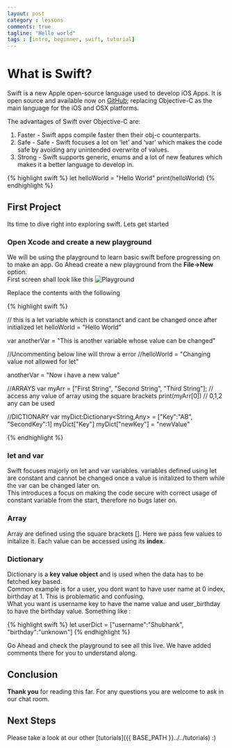 ```yaml
---
layout: post
category : lessons
comments: true
tagline: "Hello world"
tags : [intro, beginner, swift, tutorial]
---
```



# What is Swift?

Swift is a new Apple open-source language used to develop iOS Apps.
It is open source and available now on [GitHub](https://github.com/apple/swift); replacing Objective-C as the main language for the iOS and OSX platforms.

The advantages of Swift over Objective-C are:

 1. Faster - Swift apps compile faster then their obj-c counterparts.  
 2. Safe   - Safe - Swift focuses a lot on ‘let’ and ‘var’ which makes the code safe by avoiding any unintended overwrite of values.
 3. Strong - Swift supports generic, enums and a lot of new features which makes it a better language to develop in.


{% highlight swift %}
let helloWorld = "Hello World"
print(helloWorld)
{% endhighlight %}

## First Project
Its time to dive right into exploring swift. Lets get started

### Open Xcode and create a new playground
We will be using the playground to learn basic swift before progressing on to make an app.
Go Ahead create a new playground from the **File->New** option.  
First screen shall look like this
![Playground](http://i.imgur.com/QOSeJQV.jpg)

Replace the contents with the following

{% highlight swift %}

// this is a let variable which is constanct and cant be changed once after initialized
let helloWorld = "Hello World"

var anotherVar = "This is another variable whose value can be changed"

//Uncommenting below line will throw a error
//helloWorld = "Changing value not allowed for let"

anotherVar = "Now i have a new value"

//ARRAYS
var myArr = ["First String", "Second String", "Third String"];
// access any value of array using the square brackets
print(myArr[0]) // 0,1,2 any can be used

//DICTIONARY
var myDict:Dictionary<String,Any> = ["Key":"AB", "SecondKey":1]
myDict["Key"]
myDict["newKey"] = "newValue"

{% endhighlight %}

### let and var
Swift focuses majorly on let and var variables. 
variables defined using let are constant and cannot be changed once a value is initalized to them while the var can be changed later on.  
This introduces a focus on making the code secure with correct usage of constant variable from the start, therefore no bugs later on.

### Array
Array are defined using the square brackets []. Here we pass few values to initalize it.
Each value can be accessed using its **index**.

### Dictionary
Dictionary is a **key value object** and is used when the data has to be fetched key based.  
Common example is for a user, you dont want to have user name at 0 index, birthday at 1. This is problematic and confusing.  
What you want is username key to have the name value and user_birthday to have the birthday value. Something like :

{% highlight swift %}
let userDict = ["username":"Shubhank", "birthday":"unknown"]
{% endhighlight %}


Go Ahead and check the playground to see all this live. We have added comments there for you to understand along.

## Conclusion

**Thank you** for reading this far. For any questions you are welcome to ask in our chat room.

## Next Steps

Please take a look at our other [tutorials]({{ BASE_PATH }}../../tutorials) :)